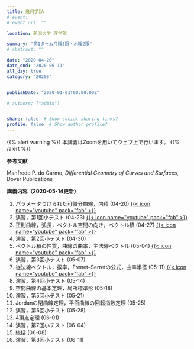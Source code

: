 ```yaml
---
title: 幾何学IA
# event: 
# event_url: ""

location: 新潟大学 理学部

summary: "第1ターム月曜3限・木曜2限"
# abstract: ""

date: "2020-04-20"
date_end: "2020-06-11"
all_day: true
category: "2020S"


publishDate: "2020-01-01T00:00:00Z"

# authors: ["admin"]


share: false  # Show social sharing links?
profile: false  # Show author profile?
---
```

{{% alert warning %}}
本講義はZoomを用いてウェブ上で行います。
{{% /alert %}}

**参考文献**

Manfredo P. do Carmo, *Differential Geometry of Curves and Surfaces*, Dover Publications

**講義内容（2020-05-14更新）**

1. パラメータづけられた可微分曲線，内積 (04-20)
	[{{< icon name="youtube" pack="fab" >}}](https://youtu.be/zNHWDN51UGw)
2. 演習，第1回小テスト (04-23)
	[{{< icon name="youtube" pack="fab" >}}](https://youtu.be/H4eZM4tqqvE)
3. 正則曲線，弧長，ベクトル空間の向き，ベクトル積 (04-27)
	[{{< icon name="youtube" pack="fab" >}}](https://youtu.be/6sbIZ0ZMx-c)
4. 演習，第2回小テスト (04-30)
5. ベクトル積の性質，曲線の曲率，主法線ベクトル (05-04)
	[{{< icon name="youtube" pack="fab" >}}](https://youtu.be/EMQr2Xx-ik8)
6. 演習，第3回小テスト (05-07)
7. 従法線ベクトル，捩率，Frenet–Serretの公式，曲率半径 (05-11)
	[{{< icon name="youtube" pack="fab" >}}](https://youtu.be/PfjMTS0TWH0)
8. 演習，第4回小テスト (05-14)
9. 空間曲線の基本定理，局所標準形 (05-18)
10. 演習，第5回小テスト (05-21)
11. Jordanの閉曲線定理，平面曲線の回転指数定理 (05-25)
12. 演習，第6回小テスト (05-28)
13. 4頂点定理 (06-01)
14. 演習，第7回小テスト (06-04)
15. 総括 (06-08)
16. 演習，第8回小テスト (06-11)
